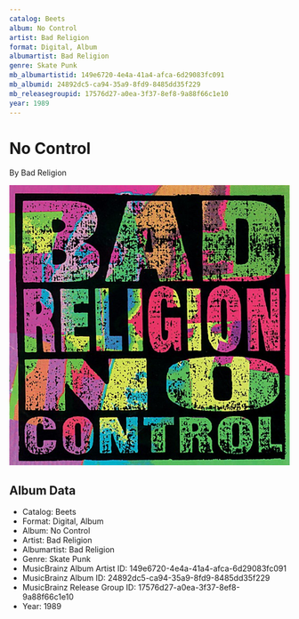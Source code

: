 ```yaml
---
catalog: Beets
album: No Control
artist: Bad Religion
format: Digital, Album
albumartist: Bad Religion
genre: Skate Punk
mb_albumartistid: 149e6720-4e4a-41a4-afca-6d29083fc091
mb_albumid: 24892dc5-ca94-35a9-8fd9-8485dd35f229
mb_releasegroupid: 17576d27-a0ea-3f37-8ef8-9a88f66c1e10
year: 1989
---
```


# No Control

By Bad Religion

![](../../assets/beetscovers/Bad_Religion-No_Control.jpg)

## Album Data

- Catalog: Beets
- Format: Digital, Album
- Album: No Control
- Artist: Bad Religion
- Albumartist: Bad Religion
- Genre: Skate Punk
- MusicBrainz Album Artist ID: 149e6720-4e4a-41a4-afca-6d29083fc091
- MusicBrainz Album ID: 24892dc5-ca94-35a9-8fd9-8485dd35f229
- MusicBrainz Release Group ID: 17576d27-a0ea-3f37-8ef8-9a88f66c1e10
- Year: 1989

